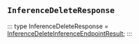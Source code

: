 ## `InferenceDeleteResponse`
:::
type InferenceDeleteResponse = [InferenceDeleteInferenceEndpointResult](./InferenceDeleteInferenceEndpointResult.md);
:::
